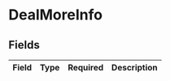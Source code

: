 # DealMoreInfo


## Fields

| Field       | Type        | Required    | Description |
| ----------- | ----------- | ----------- | ----------- |